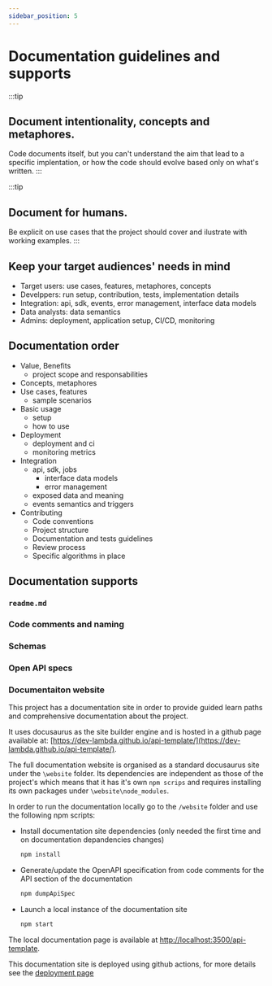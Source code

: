 ```yaml
---
sidebar_position: 5
---
```


# Documentation guidelines and supports

:::tip
## Document intentionality, concepts and metaphores.

Code documents itself, but you can't understand the aim that lead to a specific implentation, or how the code should evolve based only on what's written. 
:::


:::tip
## Document for humans.

Be explicit on use cases that the project should cover and ilustrate with working examples.
:::

## Keep your target audiences' needs in mind

- Target users: use cases, features, metaphores, concepts
- Develppers: run setup, contribution, tests, implementation details
- Integration: api, sdk, events, error management, interface data models
- Data analysts: data semantics
- Admins: deployment, application setup, CI/CD, monitoring

## Documentation order

- Value, Benefits
  - project scope and responsabilities
- Concepts, metaphores
- Use cases, features
  - sample scenarios
- Basic usage
  - setup
  - how to use
- Deployment
  - deployment and ci
  - monitoring metrics
- Integration
  - api, sdk, jobs
    - interface data models
    - error management
  - exposed data and meaning
  - events semantics and triggers
- Contributing
  - Code conventions
  - Project structure
  - Documentation and tests guidelines
  - Review process
  - Specific algorithms in place

## Documentation supports

### `readme.md`

### Code comments and naming

### Schemas

### Open API specs

### Documentaiton website

This project has a documentation site in order to provide guided learn paths and comprehensive documentation about the project.

It uses docusaurus as the site builder engine and is hosted in a github page available at: [https://dev-lambda.github.io/api-template/](https://dev-lambda.github.io/api-template/).

The full documentation website is organised as a standard docusaurus site under the `\website` folder. Its dependencies are independent as those of the project's which means that it has it's own `npm scrips` and requires installing its own packages under `\website\node_modules`.

In order to run the documentation locally go to the `/website` folder and use the following npm scripts:

- Install documentation site dependencies (only needed the first time and on documentation depandencies changes)
  ```sh title="in the \website folder"
  npm install
  ```

- Generate/update the OpenAPI specification from code comments for the API section of the documentation
  ```sh title="in the project root folder"
  npm dumpApiSpec
  ```

- Launch a local instance of the documentation site
  ```sh title="in the \website folder"
  npm start
  ```

The local documentation page is available at [http://localhost:3500/api-template](http://localhost:3500/api-template).

This documentation site is deployed using github actions, for more details see the [deployment page](deployment#publish-documentation-website-to-gh-pages)